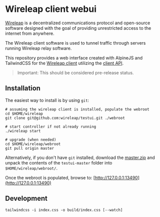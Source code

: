 # Wireleap client webui

[Wireleap](https://wireleap.com) is a decentralized communications
protocol and open-source software designed with the goal of providing
unrestricted access to the internet from anywhere.

The Wireleap client software is used to tunnel traffic through
servers running Wireleap relay software.

This repository provides a web interface created with AlpineJS and
TailwindCSS for the [Wireleap client](https://github.com/wireleap/client)
utilizing the [client API](https://wireleap.com/docs/client-api/).

> Important: This should be considered pre-release status.

## Installation

The easiest way to install is by using `git`:

```shell
# assuming the wireleap client is installed, populate the webroot
cd $HOME/wireleap
git clone git@github.com:wireleap/testui.git ./webroot

# start controller if not already running
./wireleap start

# upgrade (when needed)
cd $HOME/wireleap/webroot
git pull origin master
```

Alternatively, if you don't have `git` installed, download the 
[master.zip](https://github.com/wireleap/testui/archive/refs/heads/master.zip)
and unpack the contents of the `testui-master` folder into
`$HOME/wireleap/webroot/`.

Once the webroot is populated, browse to: [http://127.0.0.1:13490](http://127.0.0.1:13490)

## Development

```shell
tailwindcss -i index.css -o build/index.css [--watch]
```


